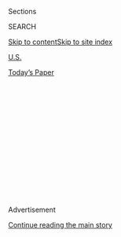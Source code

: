 <div id="app">

<div>

<div>

<div>

<div class="NYTAppHideMasthead css-1q2w90k e1suatyy0">

<div class="section css-ui9rw0 e1suatyy2">

<div class="css-eph4ug er09x8g0">

<div class="css-6n7j50">

</div>

<span class="css-1dv1kvn">Sections</span>

<div class="css-10488qs">

<span class="css-1dv1kvn">SEARCH</span>

</div>

[Skip to content](#site-content)[Skip to site
index](#site-index)

</div>

<div id="masthead-section-label" class="css-1wr3we4 eaxe0e00">

[U.S.](https://www.nytimes3xbfgragh.onion/section/us)

</div>

<div class="css-10698na e1huz5gh0">

</div>

</div>

<div id="masthead-bar-one" class="section hasLinks css-15hmgas e1csuq9d3">

<div class="css-uqyvli e1csuq9d0">

</div>

<div class="css-1uqjmks e1csuq9d1">

</div>

<div class="css-9e9ivx">

[](https://myaccount.nytimes3xbfgragh.onion/auth/login?response_type=cookie&client_id=vi)

</div>

<div class="css-1bvtpon e1csuq9d2">

[Today’s
Paper](https://www.nytimes3xbfgragh.onion/section/todayspaper)

</div>

</div>

</div>

</div>

<div data-aria-hidden="false">

<div id="site-content" data-role="main">

<div>

<div class="css-1aor85t" style="opacity:0.000000001;z-index:-1;visibility:hidden">

<div class="css-1hqnpie">

<div class="css-epjblv">

<span class="css-17xtcya">[U.S.](/section/us)</span><span class="css-x15j1o">|</span><span class="css-fwqvlz">Months
After Louisville Police Kill Woman in Her Home, Governor Calls for
Review</span>

</div>

<div class="css-k008qs">

<div class="css-1iwv8en">

<span class="css-18z7m18"></span>

<div>

</div>

</div>

<span class="css-1n6z4y">https://nyti.ms/2zCq9AB</span>

<div class="css-1705lsu">

<div class="css-4xjgmj">

<div class="css-4skfbu" data-role="toolbar" data-aria-label="Social Media Share buttons, Save button, and Comments Panel with current comment count" data-testid="share-tools">

  - 
  - 
  - 
  - 
    
    <div class="css-6n7j50">
    
    </div>

  - 

</div>

</div>

</div>

</div>

</div>

</div>

<div id="NYT_TOP_BANNER_REGION" class="css-13pd83m">

</div>

<div id="top-wrapper" class="css-1sy8kpn">

<div id="top-slug" class="css-l9onyx">

Advertisement

</div>

[Continue reading the main
story](#after-top)

<div class="ad top-wrapper" style="text-align:center;height:100%;display:block;min-height:250px">

<div id="top" class="place-ad" data-position="top" data-size-key="top">

</div>

</div>

<div id="after-top">

</div>

</div>

<div>

<div id="sponsor-wrapper" class="css-1hyfx7x">

<div id="sponsor-slug" class="css-19vbshk">

Supported by

</div>

[Continue reading the main
story](#after-sponsor)

<div id="sponsor" class="ad sponsor-wrapper" style="text-align:center;height:100%;display:block">

</div>

<div id="after-sponsor">

</div>

</div>

<div class="css-186x18t">

</div>

<div class="css-1vkm6nb ehdk2mb0">

# Months After Louisville Police Kill Woman in Her Home, Governor Calls for Review

</div>

The police said officers shot and killed Breonna Taylor, 26, in a March
raid after her boyfriend shot an officer in the leg.

<div class="css-79elbk" data-testid="photoviewer-wrapper">

<div class="css-z3e15g" data-testid="photoviewer-wrapper-hidden">

</div>

<div class="css-1a48zt4 ehw59r15" data-testid="photoviewer-children">

![<span class="css-16f3y1r e13ogyst0" data-aria-hidden="true">Breonna
Taylor, a 26-year-old emergency medical technician, was killed when the
police raided her apartment in Louisville, Ky., in
March.</span><span class="css-cnj6d5 e1z0qqy90" itemprop="copyrightHolder"><span class="css-1ly73wi e1tej78p0">Credit...</span><span><span>via
Agence France-Presse — Getty
Images</span></span></span>](https://static01.graylady3jvrrxbe.onion/images/2020/05/30/us/politics/13louisville-1-print/13louisville-1-articleLarge-v2.jpg?quality=75&auto=webp&disable=upscale)

</div>

</div>

<div class="css-18e8msd">

<div class="css-vp77d3 epjyd6m0">

<div class="css-1baulvz">

By [<span class="css-1baulvz last-byline" itemprop="name">Nicholas
Bogel-Burroughs</span>](https://www.nytimes3xbfgragh.onion/by/nicholas-bogel-burroughs)

</div>

</div>

  - 
    
    <div class="css-ld3wwf e16638kd2">
    
    Published May 14, 2020Updated June 19,
    2020
    
    </div>

  - 
    
    <div class="css-4xjgmj">
    
    <div class="css-pvvomx" data-role="toolbar" data-aria-label="Social Media Share buttons, Save button, and Comments Panel with current comment count" data-testid="share-tools">
    
      - 
      - 
      - 
      - 
        
        <div class="css-6n7j50">
        
        </div>
    
      - 
    
    </div>
    
    </div>

</div>

</div>

<div class="section meteredContent css-1r7ky0e" name="articleBody" itemprop="articleBody">

<div class="css-1fanzo5 StoryBodyCompanionColumn">

<div class="css-53u6y8">

Two months after [Louisville police
officers](https://www.nytimes3xbfgragh.onion/2020/06/19/us/brett-hankison-breonna-taylor-louisville.html)
fatally shot a woman as they raided her home, Gov. Andy Beshear of
Kentucky said on Wednesday that local, state and federal prosecutors
should review the police investigation into the shooting.

</div>

</div>

<div>

</div>

<div class="css-1fanzo5 StoryBodyCompanionColumn">

<div class="css-53u6y8">

Officers killed the woman, [Breonna
Taylor](https://www.nytimes3xbfgragh.onion/2020/06/12/us/breonna-taylor-law-passed.html),
26, just after midnight [on
March 13](https://www.courier-journal.com/story/news/crime/2020/03/13/louisville-police-officer-shot-suspect-killed-springfield-drive/5040349002/)
during a confrontation in which her boyfriend shot an officer in the
leg, the Louisville police said. But only recently has nationwide
attention been drawn to the case.

Ms. Taylor’s mother, Tamika Palmer, filed a lawsuit in late April
against three officers with the Louisville Metro Police Department,
accusing them of wrongfully causing her daughter’s death.

</div>

</div>

<div class="css-1fanzo5 StoryBodyCompanionColumn">

<div class="css-53u6y8">

Among the lawyers representing Ms. Palmer is Benjamin Crump, who also
represents the family of [Ahmaud
Arbery](https://www.nytimes3xbfgragh.onion/article/ahmaud-arbery-shooting-georgia.html),
whose [February shooting death in
Georgia](https://www.nytimes3xbfgragh.onion/2020/04/26/us/ahmed-arbery-shooting-georgia.html)
led to [murder charges against two
men](https://www.nytimes3xbfgragh.onion/2020/05/07/us/ahmaud-arbery-shooting-arrest.html)
last week.

On Wednesday, Governor Beshear called reports about [Ms.
Taylor’s](https://www.nytimes3xbfgragh.onion/2020/06/04/us/breonna-taylor-black-lives-matter-women.html)
death “troubling” and said the public deserved to know everything about
the March raid. He asked the state attorney general, the local
prosecutor and the federal prosecutor assigned to the region to review
the results of the Louisville police’s initial investigation “to ensure
justice is done at a time when many are concerned that justice is not
blind.”

The Louisville police, who declined to comment for this article, have
said little about the raid since a news conference on the day it
happened.

[The Louisville Courier-Journal reported this
week](https://www.courier-journal.com/story/news/2020/05/12/breonna-taylor-louisville-emt-not-main-target-drug-investigation/3115928001/)
that the police had been targeting two men who they believed were
selling drugs out of a house more than 10 miles from Ms. Taylor’s
apartment. However, a judge had signed a warrant allowing officers to
search Ms. Taylor’s home — and to [enter without
warning](https://www.nytimes3xbfgragh.onion/interactive/2017/03/18/us/forced-entry-warrant-drug-raid.html)
— in part because a detective said one of the men had used Ms. Taylor’s
apartment to receive a package.

In the lawsuit, Ms. Palmer’s lawyers say that the man had already been
apprehended before police officers entered Ms. Taylor’s home.

</div>

</div>

<div class="css-1fanzo5 StoryBodyCompanionColumn">

<div class="css-53u6y8">

“They executed this innocent woman because they botched the search
warrant execution,” Mr. Crump said in an interview. “They had the main
person that they were trying to get in their custody, so why use a
battering ram to bust her door down and then go in there and execute
her?”

Mr. Crump said that while there were many differences between the cases
of Mr. Arbery and Ms. Taylor, both of whom were black, they were
connected by the fact that neither case immediately attracted widespread
attention, despite the efforts of local activists and family members.

Ms. Palmer has said that her daughter, who worked as an emergency
medical technician at local hospitals, had planned to become a nurse and
buy a house, and that she had stayed out of trouble.

“I’m not sure that they understand what they took from my family,” Ms.
Palmer [told The
Courier-Journal](https://www.courier-journal.com/story/news/crime/2020/05/12/mother-breonna-taylor-louisville-emt-shot-police-speaks-out/3116777001/),
referring to the police.

At [a news
conference](https://www.facebookcorewwwi.onion/41739947268/videos/206839417221050/)
hours after the raid, Chief Steve Conrad of the Louisville police said
the officers involved had not been wearing body cameras. Lt. Ted Eidem,
who leads the agency’s Public Integrity Unit, said the officers had
announced their presence and knocked on the door before forcing entry.

A police spokeswoman [told The
Courier-Journal](https://www.courier-journal.com/story/news/crime/2020/05/11/breonna-taylor-killing-family-hires-attorney-ahmaud-arbery-case/3108607001/)
this week that the investigation into the shooting was continuing and
that the police had disclosed everything they could at the original news
conference.

The police have said that they returned fire after Ms. Taylor’s
boyfriend, Kenneth Walker, shot an officer in the leg. He later
surrendered and has been charged with the attempted murder of a police
officer.

</div>

</div>

<div class="css-1fanzo5 StoryBodyCompanionColumn">

<div class="css-53u6y8">

Mr. Walker’s lawyer, Rob Eggert, has said that Mr. Walker did not know
that the people entering the apartment were police officers, and that he
fired one shot.

Mr. Crump said that neighbors had not heard the police officers announce
themselves, and that Mr. Walker thought the officers — who he said were
in unmarked cars and plain clothes — were intruders. He said Mr. Walker
had called 911, believing that he and Ms. Taylor, who had been in bed
together, “were in significant, imminent danger.”

The lawyers for Ms. Taylor’s mother said that Mr. Walker was licensed to
have a gun and that the police officers had fired at least 20 shots into
the apartment and a neighboring home.

Although whether the Louisville police knocked before entering is
disputed, the use of “no-knock” warrants has [led to disastrous results
in the
past](https://www.nytimes3xbfgragh.onion/interactive/2017/03/18/us/forced-entry-warrant-drug-raid.html).
The Houston Police Department said last year that [it would largely end
the
practice](https://www.nytimes3xbfgragh.onion/2019/02/19/us/no-knock-warrant-houston-police.html)
after two civilians were killed — and four police officers were injured
— in one such raid, which the police had justified based on an
officer’s lie about a supposed confidential informant.

</div>

</div>

<div>

</div>

</div>

<div>

</div>

<div>

</div>

<div>

</div>

<div>

<div id="bottom-wrapper" class="css-1ede5it">

<div id="bottom-slug" class="css-l9onyx">

Advertisement

</div>

[Continue reading the main
story](#after-bottom)

<div id="bottom" class="ad bottom-wrapper" style="text-align:center;height:100%;display:block;min-height:90px">

</div>

<div id="after-bottom">

</div>

</div>

</div>

</div>

</div>

## Site Index

<div>

</div>

## Site Information Navigation

  - [© <span>2020</span> <span>The New York Times
    Company</span>](https://help.nytimes3xbfgragh.onion/hc/en-us/articles/115014792127-Copyright-notice)

<!-- end list -->

  - [NYTCo](https://www.nytco.com/)
  - [Contact
    Us](https://help.nytimes3xbfgragh.onion/hc/en-us/articles/115015385887-Contact-Us)
  - [Work with us](https://www.nytco.com/careers/)
  - [Advertise](https://nytmediakit.com/)
  - [T Brand Studio](http://www.tbrandstudio.com/)
  - [Your Ad
    Choices](https://www.nytimes3xbfgragh.onion/privacy/cookie-policy#how-do-i-manage-trackers)
  - [Privacy](https://www.nytimes3xbfgragh.onion/privacy)
  - [Terms of
    Service](https://help.nytimes3xbfgragh.onion/hc/en-us/articles/115014893428-Terms-of-service)
  - [Terms of
    Sale](https://help.nytimes3xbfgragh.onion/hc/en-us/articles/115014893968-Terms-of-sale)
  - [Site
    Map](https://spiderbites.nytimes3xbfgragh.onion)
  - [Help](https://help.nytimes3xbfgragh.onion/hc/en-us)
  - [Subscriptions](https://www.nytimes3xbfgragh.onion/subscription?campaignId=37WXW)

</div>

</div>

</div>

</div>
